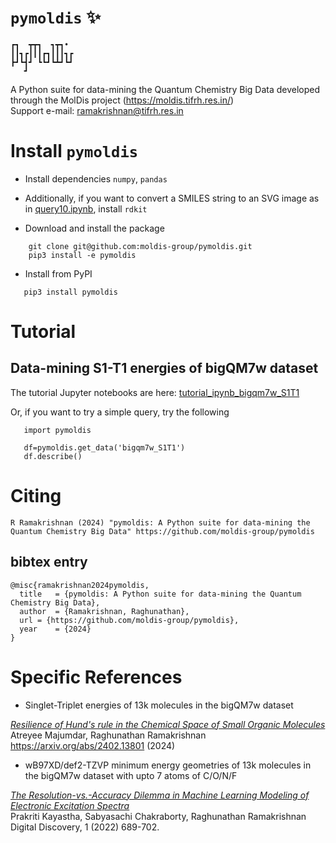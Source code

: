 # `pymoldis` ✨

```
┏┓  ┳┳┓  ┓┳┓• 
┃┃┓┏┃┃┃┏┓┃┃┃┓┏
┣┛┗┫┛ ┗┗┛┗┻┛┗┛
   ┛                                                                                                         
```
 A Python suite for data-mining the Quantum Chemistry Big Data developed through the MolDis project (https://moldis.tifrh.res.in/)  
 Support e-mail: ramakrishnan@tifrh.res.in

# Install `pymoldis` 

 - Install dependencies `numpy`, `pandas`
 - Additionally, if you want to convert a SMILES string to an SVG image as in [query10.ipynb](https://github.com/moldis-group/pymoldis/blob/main/tutorial_ipynb_bigqm7w_S1T1/query_10.ipynb), install `rdkit`

- Download and install the package
```
    git clone git@github.com:moldis-group/pymoldis.git
    pip3 install -e pymoldis
```

- Install from PyPI
```
   pip3 install pymoldis
```

# Tutorial

## Data-mining S1-T1 energies of bigQM7w dataset

The tutorial Jupyter notebooks are here: [tutorial_ipynb_bigqm7w_S1T1](https://github.com/moldis-group/pymoldis/tree/main/tutorial_ipynb_bigqm7w_S1T1)

Or, if you want to try a simple  query, try the following

```
   import pymoldis

   df=pymoldis.get_data('bigqm7w_S1T1')
   df.describe()
```
# Citing 

```
R Ramakrishnan (2024) "pymoldis: A Python suite for data-mining the Quantum Chemistry Big Data" https://github.com/moldis-group/pymoldis
```

## bibtex entry

```
@misc{ramakrishnan2024pymoldis,
  title   = {pymoldis: A Python suite for data-mining the Quantum Chemistry Big Data},
  author  = {Ramakrishnan, Raghunathan},
  url = {https://github.com/moldis-group/pymoldis},
  year    = {2024}
}
```

# Specific References
- Singlet-Triplet energies of 13k molecules in the bigQM7w dataset

[_Resilience of Hund's rule in the Chemical Space of Small Organic Molecules_](https://arxiv.org/abs/2402.13801)    
Atreyee Majumdar, Raghunathan Ramakrishnan   
https://arxiv.org/abs/2402.13801 (2024)

- wB97XD/def2-TZVP minimum energy geometries of 13k molecules in the bigQM7w dataset with upto 7 atoms of C/O/N/F

[_The Resolution-vs.-Accuracy Dilemma in Machine Learning Modeling of Electronic Excitation Spectra_](https://doi.org/10.1039/D1DD00031D)                  
Prakriti Kayastha, Sabyasachi Chakraborty, Raghunathan Ramakrishnan    
Digital Discovery, 1 (2022) 689-702.    
